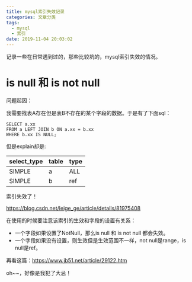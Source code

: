 ```yaml
---
title: mysql索引失效记录
categories: 文章分类
tags:
  - mysql
  - 索引
date: 2019-11-04 20:03:02
---
```


记录一些在日常遇到过的，那些比较坑的，mysql索引失效的情况。

<!-- more -->

# is null 和 is not null

问题起因：

我需要找表A存在但是表B不存在的某个字段的数据。于是有了下面sql：

```mysql
SELECT a.xx
FROM a LEFT JOIN b ON a.xx = b.xx
WHERE b.xx IS NULL;
```

但是explain却是:

| select_type | table | type |
| ----------- | ----- | ---- |
| SIMPLE      | a     | ALL  |
| SIMPLE      | b     | ref  |

索引失效了！

https://blog.csdn.net/leige_ge/article/details/81975408

在使用的时候要注意该索引的生效和字段的设置有关系：

- 一个字段如果设置了NotNull，那么is null 和 is not null 都会失效。
- 一个字段如果没有设置，则生效但是生效范围不一样，not null是range，is null是ref。

再看这篇：https://www.jb51.net/article/29122.htm

oh~~，好像是我犯了大忌！